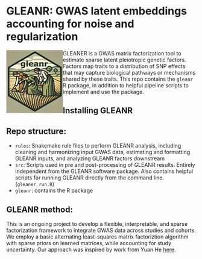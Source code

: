 # GLEANR: GWAS latent embeddings accounting for noise and regularization
<img align="left" src="gleanr/gleanr_logo.png" width="150">GLEANER is a GWAS matrix factorization tool to estimate sparse latent pleiotropic genetic factors. Factors map traits to a distribution of SNP effects that may capture biological pathways or mechanisms shared by these traits.
This repo contains the `gleanr` R package, in addition to helpful pipeline scripts to implement and use the package.

## Installing GLEANR

## Repo structure:
 - `rules`: Snakemake rule files to perform GLEANR analysis, including cleaning and harmonizing input GWAS data, estimating and formatting GLEANR inputs, and analyzing GLEANR factors downstream
 - `src`: Scripts used in pre and post-processing of GLEANR results. Entirely independent from the GLEANR software package. Also contains helpful scripts for running GLEANR directly from the command line.(`gleaner_run.R`)
 - `gleanr`: contains the R package
## GLEANR method:
This is an ongoing project to develop a flexible, interpretable, and sparse factorization framework to integrate GWAS data across studies and cohorts. We employ a basic alternating least-squares matrix factoriztion algorithm with sparse priors on learned matrices, while accounting for study uncertainty.
Our approach was inspired by work from Yuan He [here](https://github.com/heyuan7676/ts_eQTLs).
